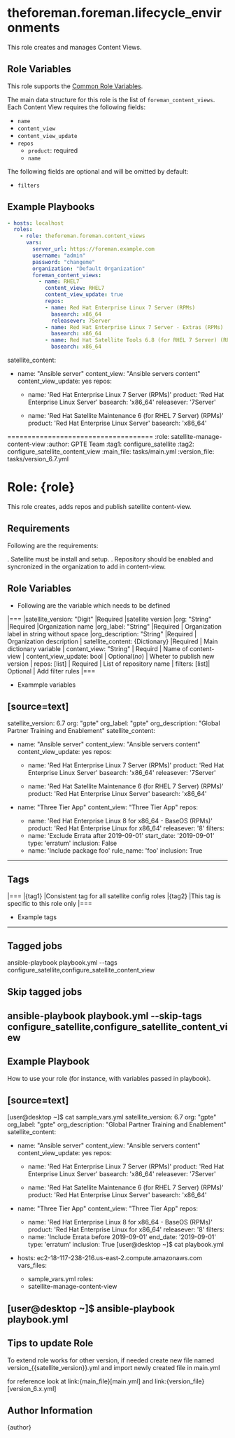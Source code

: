 theforeman.foreman.lifecycle_environments
=========================================

This role creates and manages Content Views.

Role Variables
--------------

This role supports the [Common Role Variables](https://github.com/theforeman/foreman-ansible-modules/blob/develop/README.md#common-role-variables).

The main data structure for this role is the list of `foreman_content_views`. Each Content View requires the following fields:

- `name`
- `content_view`
- `content_view_update`
- `repos`
  - `product`: required
  - `name`

The following fields are optional and will be omitted by default:

- `filters`

Example Playbooks
-----------------

```yaml
- hosts: localhost
  roles:
    - role: theforeman.foreman.content_views
      vars:
        server_url: https://foreman.example.com
        username: "admin"
        password: "changeme"
        organization: "Default Organization"
        foreman_content_views:
          - name: RHEL7
            content_view: RHEL7
            content_view_update: true
            repos:
            - name: Red Hat Enterprise Linux 7 Server (RPMs)
              basearch: x86_64
              releasever: 7Server
            - name: Red Hat Enterprise Linux 7 Server - Extras (RPMs)
              basearch: x86_64
            - name: Red Hat Satellite Tools 6.8 (for RHEL 7 Server) (RPMs)
              basearch: x86_64
```

satellite_content:
  - name:             "Ansible server"
    content_view:     "Ansible servers content"
    content_view_update: yes
    repos:
      - name: 'Red Hat Enterprise Linux 7 Server (RPMs)'
        product: 'Red Hat Enterprise Linux Server'
        basearch: 'x86_64'
        releasever:  '7Server'

      - name: 'Red Hat Satellite Maintenance 6 (for RHEL 7 Server) (RPMs)'
        product: 'Red Hat Enterprise Linux Server'
        basearch: 'x86_64'

====================================
:role: satellite-manage-content-view
:author: GPTE Team
:tag1: configure_satellite
:tag2: configure_satellite_content_view
:main_file: tasks/main.yml
:version_file: tasks/version_6.7.yml

Role: {role}
============

This role creates, adds repos and publish satellite content-view.

Requirements
------------

Following are the requirements:

. Satellite must be install and setup.
. Repository should be enabled and syncronized in the organization to add in content-view.


Role Variables
--------------

* Following are the variable which needs to be defined

|===
|satellite_version: "Digit" |Required |satellite version
|org: "String" |Required |Organization name
|org_label: "String" |Required | Organization label in string without space
|org_description: "String" |Required | Organization description
| satellite_content: {Dictionary} |Required | Main dictionary variable
| content_view: "String" | Requird | Name of content-view
| content_view_update: bool | Optional(*no*) | Wheter to publish new version
| repos: [list] | Required | List of repository name
| filters: [list]| Optional | Add filter rules
|===

* Exammple variables

[source=text]
----
satellite_version: 6.7
org: "gpte"
org_label: "gpte"
org_description: "Global Partner Training and Enablement"
satellite_content:
  - name:             "Ansible server"
    content_view:     "Ansible servers content"
    content_view_update: yes
    repos:
      - name: 'Red Hat Enterprise Linux 7 Server (RPMs)'
        product: 'Red Hat Enterprise Linux Server'
        basearch: 'x86_64'
        releasever:  '7Server'

      - name: 'Red Hat Satellite Maintenance 6 (for RHEL 7 Server) (RPMs)'
        product: 'Red Hat Enterprise Linux Server'
        basearch: 'x86_64'

  - name:             "Three Tier App"
    content_view:     "Three Tier App"
    repos:
      - name: 'Red Hat Enterprise Linux 8 for x86_64 - BaseOS (RPMs)'
        product: 'Red Hat Enterprise Linux for x86_64'
        releasever:  '8'
    filters:
      - name: 'Exclude Errata after 2019-09-01'
        start_date: '2019-09-01'
        type: 'erratum'
        inclusion: False
      - name: 'Include package foo'
        rule_name: 'foo'
        inclusion: True
----

Tags
---

|===
|{tag1} |Consistent tag for all satellite config roles
|{tag2} |This tag is specific to this role only
|===

* Example tags

----
## Tagged jobs
ansible-playbook playbook.yml --tags configure_satellite,configure_satellite_content_view

## Skip tagged jobs
ansible-playbook playbook.yml --skip-tags configure_satellite,configure_satellite_content_view
----

Example Playbook
----------------

How to use your role (for instance, with variables passed in playbook).

[source=text]
----
[user@desktop ~]$ cat sample_vars.yml
satellite_version: 6.7
org: "gpte"
org_label: "gpte"
org_description: "Global Partner Training and Enablement"
satellite_content:
  - name:             "Ansible server"
    content_view:     "Ansible servers content"
    content_view_update: yes
    repos:
      - name: 'Red Hat Enterprise Linux 7 Server (RPMs)'
        product: 'Red Hat Enterprise Linux Server'
        basearch: 'x86_64'
        releasever:  '7Server'

      - name: 'Red Hat Satellite Maintenance 6 (for RHEL 7 Server) (RPMs)'
        product: 'Red Hat Enterprise Linux Server'
        basearch: 'x86_64'

  - name:             "Three Tier App"
    content_view:     "Three Tier App"
    repos:
      - name: 'Red Hat Enterprise Linux 8 for x86_64 - BaseOS (RPMs)'
        product: 'Red Hat Enterprise Linux for x86_64'
        releasever:  '8'
    filters:
      - name: 'Include Errata before 2019-09-01'
        end_date: '2019-09-01'
        type: 'erratum'
        inclusion: True
[user@desktop ~]$ cat playbook.yml
- hosts: ec2-18-117-238-216.us-east-2.compute.amazonaws.com
  vars_files:
    - sample_vars.yml
  roles:
    - satellite-manage-content-view

[user@desktop ~]$ ansible-playbook playbook.yml
----

Tips to update Role
------------------

To extend role works for other version, if needed create new file named  version_{{satellite_version}}.yml and import newly created file in main.yml

for reference look at link:{main_file}[main.yml] and link:{version_file}[version_6.x.yml]


Author Information
------------------

{author}
